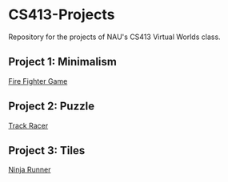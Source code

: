 # CS413-Projects
Repository for the projects of NAU's CS413 Virtual Worlds class. 
## Project 1: Minimalism 
[Fire Fighter Game](https://dana.ucc.nau.edu/gym3/cs413/project_1/index.html)
## Project 2: Puzzle 
[Track Racer](https://dana.ucc.nau.edu/gym3/cs413/project_2/index.html)
## Project 3: Tiles
[Ninja Runner](https://dana.ucc.nau.edu/wae7/cs413/project_3/index.html)
